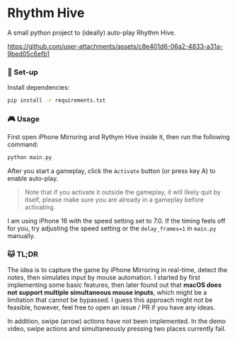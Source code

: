 # Rhythm Hive
A small python project to (ideally) auto-play Rhythm Hive.

https://github.com/user-attachments/assets/c8e401d6-06a2-4833-a31a-9bed05c6efb1

### :cherry_blossom: Set-up
Install dependencies:

```sh
pip install -r requirements.txt
```
### :video_game: Usage
First open iPhone Mirroring and Rythym Hive inside it, then run the following command:

```sh
python main.py
```

After you start a gameplay, click the `Activate` button (or press key A) to enable auto-play.
 
> Note that if you activate it outside the gameplay, it will likely quit by itself, please make sure you are already in a gameplay before activating.

I am using iPhone 16 with the speed setting set to 7.0. If the timing feels off for you, try adjusting the speed setting or the `delay_frames=1` in `main.py` manually.

### :cat: TL;DR

The idea is to capture the game by iPhone Mirroring in real-time, detect the notes, then simulates input by mouse automation.
I started by first implementing some basic features, then later found out that **macOS does not support multiple simultaneous mouse inputs**, which might be a limitation that cannot be bypassed. I guess this approach might not be feasible, however, feel free to open an issue / PR if you have any ideas.

In addition, swipe (arrow) actions have not been implemented. In the demo video, swipe actions and simultaneously pressing two places currently fail.
